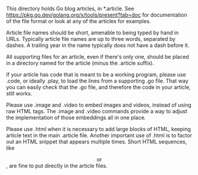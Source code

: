 This directory holds Go blog articles, in *.article.
See https://pkg.go.dev/golang.org/x/tools/present?tab=doc
for documentation of the file format or look at any of the
articles for examples.

Article file names should be short, amenable to being typed by hand in URLs.
Typically article file names are up to three words, separated by dashes.
A trailing year in the name typically does not have a dash before it.

All supporting files for an article, even if there's only one, should be
placed in a directory named for the article (minus the .article suffix).

If your article has code that is meant to be a working program, please use
.code, or ideally .play, to load the lines from a supporting .go file.
That way you can easily check that the .go file, and therefore the code
in your article, still works.

Please use .image and .video to embed images and videos,
instead of using raw HTML tags. The .image and .video commands
provide a way to adjust the implementation of those embeddings
all in one place.

Please use .html when it is necessary to add large blocks of HTML,
keeping article text in the main .article file. Another important use of
.html is to factor out an HTML snippet that appears multiple times.
Short HTML sequences, like <div><center> or </div></center>,
are fine to put directly in the article files.

